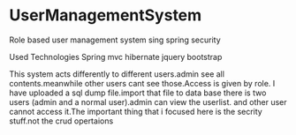 # UserManagementSystem
Role based user management system sing spring security

Used Technologies
Spring mvc
hibernate
jquery
bootstrap

This system acts differently to different users.admin see all contents.meanwhile other users cant see those.Access is given by role.
I have uploaded a sql dump file.import that file to data base there is two users (admin and a normal user).admin can view the userlist.
and other user cannot access it.The important thing that i focused here is the secrity stuff.not the crud opertaions 
